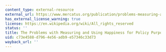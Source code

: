 ```yaml
---
content_type: external-resource
external_url: https://www.mercatus.org/publication/problems-measuring-and-using-happiness-policy-purposes
has_external_license_warning: true
license: https://en.wikipedia.org/wiki/All_rights_reserved
status: ''
title: The Problems with Measuring and Using Happiness for Policy Purposes
uid: c73e4588-d796-4e56-adb9-e57346c33d73
wayback_url: ''
---
```

